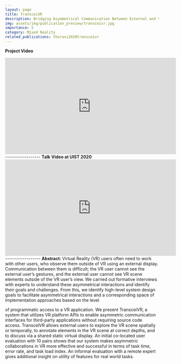 ```yaml
---
layout: page
title: TransceiVR
description: Bridging Asymmetrical Communication Between External and VR Users
img: assets/img/publication_preview/transceivr.jpg
importance: 5
category: Mixed Reality
related_publications: thoravi2020transceivr
---
```


<b> Project Video </b>
<iframe width="560" height="315" src="https://www.youtube.com/embed/cwnGvUfYWws?si=STwQS5UpIlvfp-2t" title="YouTube video player" frameborder="0" allow="accelerometer; autoplay; clipboard-write; encrypted-media; gyroscope; picture-in-picture; web-share" allowfullscreen></iframe>
------------------
<b>Talk Video at UIST 2020</b>
<iframe width="560" height="315" src="https://www.youtube.com/embed/vtY_gbHx9hE?si=xtsZH5ya4j6utOH7" title="YouTube video player" frameborder="0" allow="accelerometer; autoplay; clipboard-write; encrypted-media; gyroscope; picture-in-picture; web-share" allowfullscreen></iframe>
------------------
<b> Abstract: </b>
Virtual Reality (VR) users often need to work with other users, who observe them outside of VR using an external display. Communication between them is difficult; the VR user cannot see the external user’s gestures, and the external user cannot see VR scene elements outside of the VR user’s view. We carried out formative interviews with experts to understand these asymmetrical interactions and identify their goals and challenges. From this, we identify high-level system design goals to facilitate asymmetrical interactions and a corresponding space of implementation approaches based on the level

of programmatic access to a VR application. We present TransceiVR, a system that utilizes VR platform APIs to enable asymmetric communication interfaces for third-party applications without requiring source code access. TransceiVR allows external users to explore the VR scene spatially or temporally, to annotate elements in the VR scene at correct depths, and to discuss via a shared static virtual display. An initial co-located user evaluation with 10 pairs shows that our system makes asymmetric collaborations in VR more effective and successful in terms of task time, error rate, and task load index. An informal evaluation with a remote expert gives additional insight on utility of features for real world tasks.